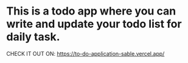 # This is a todo app where you can write and update your todo list for daily task.
CHECK IT OUT ON: https://to-do-application-sable.vercel.app/
